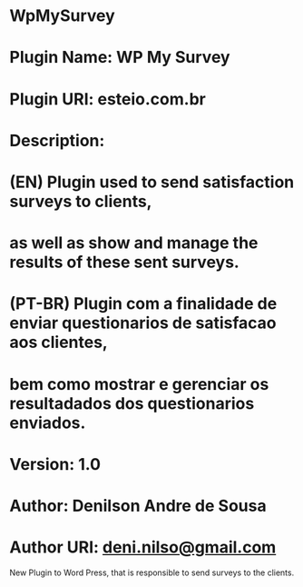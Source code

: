 # WpMySurvey
#
# Plugin Name: WP My Survey
# Plugin URI: esteio.com.br
# Description: 
#		(EN)	Plugin used to send satisfaction surveys to clients, 
#				as well as show and manage the results of these sent surveys. 		
# 		
#		(PT-BR)	Plugin com a finalidade de enviar questionarios de satisfacao aos clientes,
# 				bem como mostrar e gerenciar os resultadados dos questionarios enviados.
# Version: 1.0
# Author: Denilson Andre de Sousa
# Author URI: deni.nilso@gmail.com

New Plugin to Word Press, that is responsible to send surveys to the clients.
